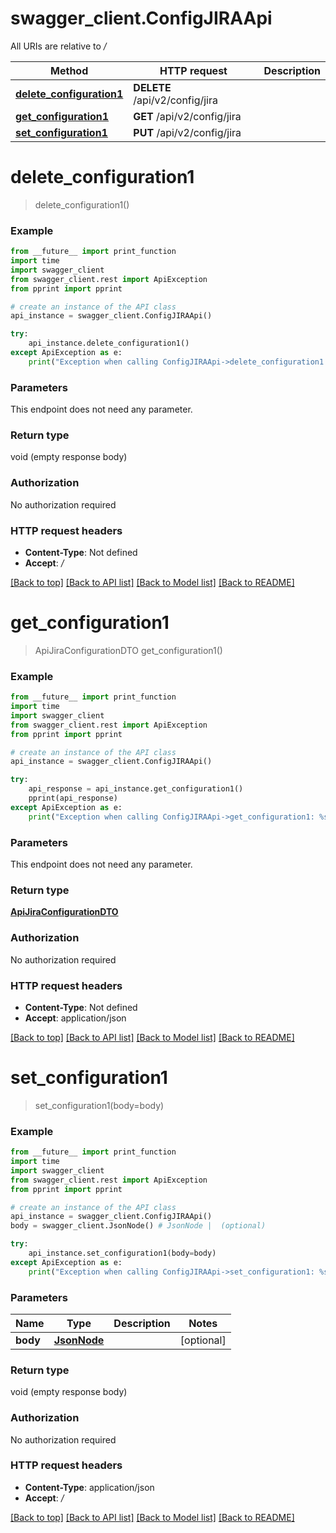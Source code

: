 # swagger_client.ConfigJIRAApi

All URIs are relative to */*

Method | HTTP request | Description
------------- | ------------- | -------------
[**delete_configuration1**](ConfigJIRAApi.md#delete_configuration1) | **DELETE** /api/v2/config/jira | 
[**get_configuration1**](ConfigJIRAApi.md#get_configuration1) | **GET** /api/v2/config/jira | 
[**set_configuration1**](ConfigJIRAApi.md#set_configuration1) | **PUT** /api/v2/config/jira | 

# **delete_configuration1**
> delete_configuration1()



### Example
```python
from __future__ import print_function
import time
import swagger_client
from swagger_client.rest import ApiException
from pprint import pprint

# create an instance of the API class
api_instance = swagger_client.ConfigJIRAApi()

try:
    api_instance.delete_configuration1()
except ApiException as e:
    print("Exception when calling ConfigJIRAApi->delete_configuration1: %s\n" % e)
```

### Parameters
This endpoint does not need any parameter.

### Return type

void (empty response body)

### Authorization

No authorization required

### HTTP request headers

 - **Content-Type**: Not defined
 - **Accept**: */*

[[Back to top]](#) [[Back to API list]](../README.md#documentation-for-api-endpoints) [[Back to Model list]](../README.md#documentation-for-models) [[Back to README]](../README.md)

# **get_configuration1**
> ApiJiraConfigurationDTO get_configuration1()



### Example
```python
from __future__ import print_function
import time
import swagger_client
from swagger_client.rest import ApiException
from pprint import pprint

# create an instance of the API class
api_instance = swagger_client.ConfigJIRAApi()

try:
    api_response = api_instance.get_configuration1()
    pprint(api_response)
except ApiException as e:
    print("Exception when calling ConfigJIRAApi->get_configuration1: %s\n" % e)
```

### Parameters
This endpoint does not need any parameter.

### Return type

[**ApiJiraConfigurationDTO**](ApiJiraConfigurationDTO.md)

### Authorization

No authorization required

### HTTP request headers

 - **Content-Type**: Not defined
 - **Accept**: application/json

[[Back to top]](#) [[Back to API list]](../README.md#documentation-for-api-endpoints) [[Back to Model list]](../README.md#documentation-for-models) [[Back to README]](../README.md)

# **set_configuration1**
> set_configuration1(body=body)



### Example
```python
from __future__ import print_function
import time
import swagger_client
from swagger_client.rest import ApiException
from pprint import pprint

# create an instance of the API class
api_instance = swagger_client.ConfigJIRAApi()
body = swagger_client.JsonNode() # JsonNode |  (optional)

try:
    api_instance.set_configuration1(body=body)
except ApiException as e:
    print("Exception when calling ConfigJIRAApi->set_configuration1: %s\n" % e)
```

### Parameters

Name | Type | Description  | Notes
------------- | ------------- | ------------- | -------------
 **body** | [**JsonNode**](JsonNode.md)|  | [optional] 

### Return type

void (empty response body)

### Authorization

No authorization required

### HTTP request headers

 - **Content-Type**: application/json
 - **Accept**: */*

[[Back to top]](#) [[Back to API list]](../README.md#documentation-for-api-endpoints) [[Back to Model list]](../README.md#documentation-for-models) [[Back to README]](../README.md)

